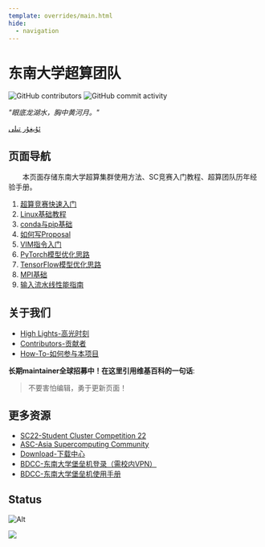```yaml
---
template: overrides/main.html
hide:
  - navigation
---
```


# 东南大学超算团队

![GitHub contributors](https://img.shields.io/github/contributors/CSWU-Challenge/CSWU-Challenge.github.io?style=for-the-badge)
![GitHub commit activity](https://img.shields.io/github/commit-activity/y/CSWU-Challenge/CSWU-Challenge.github.io?style=for-the-badge)

*"眼底龙湖水，胸中黄河月。"*

[ئۇيغۇر تىلى](/wiki/Uyghur/)

## 页面导航

&emsp;&emsp;本页面存储东南大学超算集群使用方法、SC竞赛入门教程、超算团队历年经验手册。

1. [超算竞赛快速入门](/wiki/ASC-introduction/)
2. [Linux基础教程](/wiki/Linux-base/)
3. [conda与pip基础](/wiki/conda&pip_base/)
4. [如何写Proposal](/wiki/Proposal-writing/)
5. [VIM指令入门](/wiki/vimtutor/)
6. [PyTorch模型优化思路](/wiki/pytorch-opt/)
7. [TensorFlow模型优化思路](/wiki/tensorflow-opt/)
8. [MPI基础](/wiki/MPI_baby/)
9. [输入流水线性能指南](https://docs.w3cub.com/tensorflow~guide/performance/datasets_performance)
   
## 关于我们

- [High Lights-高光时刻](/page/high-light/)
- [Contributors-贡献者](/page/contributor/)
- [How-To-如何参与本项目](/page/to-contributors/)


<b>长期maintainer全球招募中！在这里引用维基百科的一句话</b>:

> 不要害怕编辑，勇于更新页面！

## 更多资源

- [SC22-Student Cluster Competition 22](https://sc22.supercomputing.org/program/studentssc/student-cluster-competition/)
- [ASC-Asia Supercomputing Community](http://www.asc-events.org/)
- [Download-下载中心](/page/Download/)
- [BDCC-东南大学堡垒机登录（需校内VPN）](http://10.128.202.17/index.php)
- [BDCC-东南大学堡垒机使用手册](https://qiniuyun.hrlee.cn/6377621343334617284032970.pdf)

## Status

![Alt](https://repobeats.axiom.co/api/embed/859d02e68eba262193c7b210e597500df78d6881.svg "Repobeats analytics image")

<img src='http://newwebtrackmyclick-hangzhou.log.aliyuncs.com/logstores/myclick/track.gif?APIVersion=0.6.0&key1=val1&key2=val2'/>

